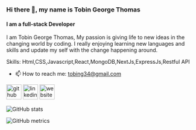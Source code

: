 ### Hi there 👋, my name is Tobin George Thomas
#### I am a full-stack Developer
I am Tobin George Thomas, My passion is giving life to new ideas in the changing world by coding. I really enjoying learning new languages and skills and update my self with the change happening around.


Skills: Html,CSS,Javascript,React,MongoDB,NextJs,ExpressJs,Restful API
- 📫 How to reach me: tobing34@gmail.com


[<img src='https://cdn.jsdelivr.net/npm/simple-icons@3.0.1/icons/github.svg' alt='github' height='40'>](https://github.com/tobing34)  [<img src='https://cdn.jsdelivr.net/npm/simple-icons@3.0.1/icons/linkedin.svg' alt='linkedin' height='40'>](https://www.linkedin.com/in/tobin-george-thomas-030510168/)  [<img src='https://cdn.jsdelivr.net/npm/simple-icons@3.0.1/icons/icloud.svg' alt='website' height='40'>](https://www.tobingeorgethomas.com)  

![GitHub stats](https://github-readme-stats.vercel.app/api?username=tobing34&show_icons=true)  

![GitHub metrics](https://metrics.lecoq.io/tobing34)  





